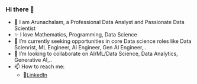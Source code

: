 ### Hi there 👋


- 🔭 I am Arunachalam, a Professional Data Analyst and Passionate Data Scientist
- ✨ I love Mathematics, Programming, Data Science
- 🌱 I’m currently seeking opportunities in core Data science roles like Data Scienrist, ML Engineer, AI Engineer, Gen AI Engineer,..
- 👯 I’m looking to collaborate on AI/ML/Data Science, Data Analytics, Generative AI,..
- 📫 How to reach me:
   - 💼[LinkedIn](https://www.linkedin.com/in/s-arunachalam/)
